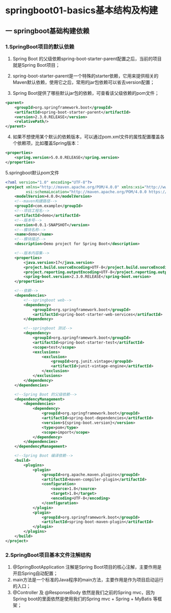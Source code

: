 # springboot01-basics基本结构及构建

## 一 springboot基础构建依赖

### 1.SpringBoot项目的默认依赖

1. Spring Boot 的父级依赖spring-boot-starter-parent配置之后，当前的项目就是Spring Boot项目；

2. spring-boot-starter-parent是一个特殊的starter依赖，它用来提供相关的Maven默认依赖，使用它之后，常用的jar包依赖可以省去version配置；

3. Spring Boot提供了哪些默认jar包的依赖，可查看该父级依赖的pom文件；

```xml
<parent>
    <groupId>org.springframework.boot</groupId>
    <artifactId>spring-boot-starter-parent</artifactId>
    <version>2.3.0.RELEASE</version>
    <relativePath/>
</parent>
```

4. 如果不想使用某个默认的依赖版本，可以通过pom.xml文件的属性配置覆盖各个依赖项，比如覆盖Spring版本：

```xml
<properties>
    <spring.version>5.0.0.RELEASE</spring.version>
</properties>
```

5.springboot默认pom文件

```xml
<?xml version="1.0" encoding="UTF-8"?>
<project xmlns="http://maven.apache.org/POM/4.0.0" xmlns:xsi="http://www.w3.org/2001/XMLSchema-instance"
         xsi:schemaLocation="http://maven.apache.org/POM/4.0.0 https://maven.apache.org/xsd/maven-4.0.0.xsd">
	<modelVersion>4.0.0</modelVersion>
	<!--maven构建路径-->
	<groupId>com.example</groupId>
	<!--项目工程名-->
	<artifactId>demo</artifactId>
	<!--版本号-->
	<version>0.0.1-SNAPSHOT</version>
	<!--模块名称-->
	<name>demo</name>
	<!--模块描述-->
	<description>Demo project for Spring Boot</description>

	<!--版本内容集-->
	<properties>
		<java.version>17</java.version>
		<project.build.sourceEncoding>UTF-8</project.build.sourceEncoding>
		<project.reporting.outputEncoding>UTF-8</project.reporting.outputEncoding>
		<spring-boot.version>2.3.0.RELEASE</spring-boot.version>
	</properties>

	<!--依赖-->
	<dependencies>
		<!--springboot web-->
		<dependency>
			<groupId>org.springframework.boot</groupId>
			<artifactId>spring-boot-starter-web-services</artifactId>
		</dependency>

		<!--springboot 测试-->
		<dependency>
			<groupId>org.springframework.boot</groupId>
			<artifactId>spring-boot-starter-test</artifactId>
			<scope>test</scope>
			<exclusions>
				<exclusion>
					<groupId>org.junit.vintage</groupId>
					<artifactId>junit-vintage-engine</artifactId>
				</exclusion>
			</exclusions>
		</dependency>
	</dependencies>

	<!--Spring Boot 的父级依赖-->
	<dependencyManagement>
		<dependencies>
			<dependency>
				<groupId>org.springframework.boot</groupId>
				<artifactId>spring-boot-dependencies</artifactId>
				<version>${spring-boot.version}</version>
				<type>pom</type>
				<scope>import</scope>
			</dependency>
		</dependencies>
	</dependencyManagement>

	<!--Spring Boot 编译依赖-->
	<build>
		<plugins>
			<plugin>
				<groupId>org.apache.maven.plugins</groupId>
				<artifactId>maven-compiler-plugin</artifactId>
				<configuration>
					<source>1.8</source>
					<target>1.8</target>
					<encoding>UTF-8</encoding>
				</configuration>
			</plugin>
			<plugin>
				<groupId>org.springframework.boot</groupId>
				<artifactId>spring-boot-maven-plugin</artifactId>
			</plugin>
		</plugins>
	</build>
</project>
```

### 2.SpringBoot项目基本文件注解结构

1. @SpringBootApplication 注解是Spring Boot项目的核心注解，主要作用是开启Spring自动配置；
2. main方法是一个标准的Java程序的main方法，主要作用是作为项目启动运行的入口；
3. @Controller 及 @ResponseBody 依然是我们之前的Spring mvc，因为Spring boot的里面依然是使用我们的Spring mvc + Spring + MyBatis 等框架；

